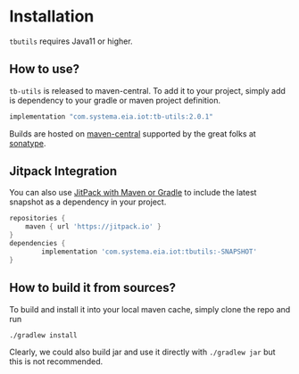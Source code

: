 # Installation

`tbutils` requires Java11 or higher.


## How to use?

`tb-utils` is released to maven-central. To add it to your project, simply add is dependency to your gradle or maven
project definition.

```gradle
implementation "com.systema.eia.iot:tb-utils:2.0.1"
```

Builds are hosted on [maven-central](https://search.maven.org/search?q=a:tbutils) supported by the great folks at [sonatype](https://www.sonatype.com/).

## Jitpack Integration

You can also use [JitPack with Maven or Gradle](https://jitpack.io/#systema/tbutils) to include the latest snapshot as a dependency in your project.

```groovy
repositories {
    maven { url 'https://jitpack.io' }
}
dependencies {
        implementation 'com.systema.eia.iot:tbutils:-SNAPSHOT'
}
```


## How to build it from sources?

To build and install it into your local maven cache, simply clone the repo and run
```bash
./gradlew install
```

Clearly, we could also build jar and use it directly with `./gradlew jar` but this is not recommended.